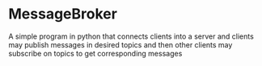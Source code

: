 # MessageBroker
A simple program in python that connects clients into a server and clients may publish messages in desired topics and then other clients may subscribe on topics to get corresponding messages
